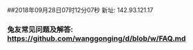##2018年09月28日07时12分07秒 新址: 142.93.121.17
### 兔友常见问题及解答: https://github.com/wanggonging/d/blob/w/FAQ.md
